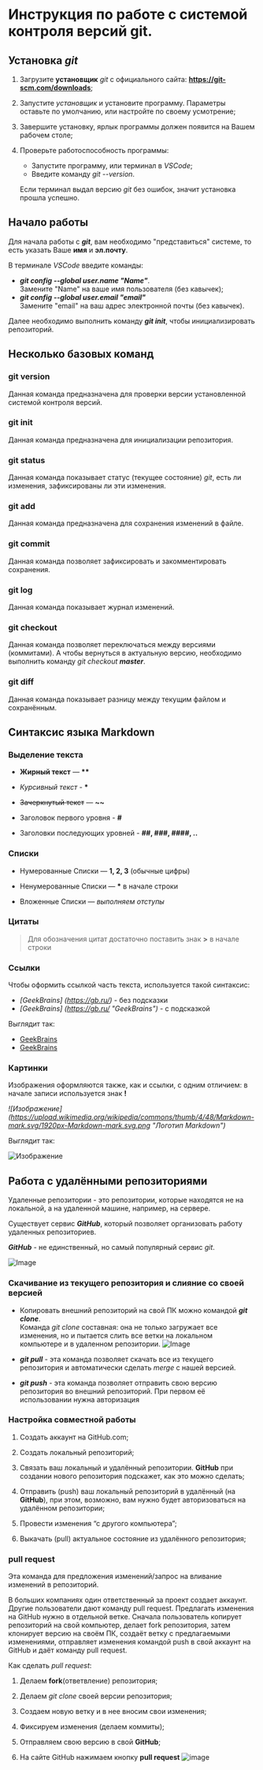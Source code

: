 # **Инструкция по работе с системой контроля версий git.**

## Установка _git_

1. Загрузите **установщик** *git* с официального сайта: **https://git-scm.com/downloads**;
2. Запустите *установщик* и установите программу. Параметры оставьте по умолчанию, или настройте по своему усмотрение;
3. Завершите установку, ярлык программы должен появится на Вашем рабочем столе;
4. Проверьте работоспособность программы:   
    - Запустите программу, или терминал в *VSCode*;  
    - Введите команду *git --version*.     

    Если терминал выдал версию *git* без ошибок, значит установка прошла успешно.

## Начало работы

Для начала работы с **_git_**, вам необходимо "представиться" системе, то есть указать Ваше **имя** и **эл.почту**.

В терминале *VSCode* введите команды:
* _**git config --global user.name "Name"**_.  
Замените "Name" на ваше имя пользователя (без кавычек);
* _**git config --global user.email "email"**_  
Замените "email" на ваш адрес электронной почты (без кавычек).

Далее необходимо выполнить команду _**git init**_, чтобы инициализировать репозиторий.

## Несколько базовых команд

### **git version**

Данная команда предназначена для проверки версии установленной системой контроля версий.

### **git init**

Данная команда предназначена для инициализации репозитория.

### **git status**

Данная команда показывает статус (текущее состояние) *git*, есть ли изменения, зафиксированы ли эти изменения.

### **git add**

Данная команда предназначена для сохранения изменений в файле.

### **git commit**

Данная команда позволяет зафиксировать и закомментировать сохранения.

### **git log**

Данная команда показывает журнал изменений.

### **git checkout**

Данная команда позволяет переключаться между версиями (коммитами). А чтобы вернуться в актуальную версию, необходимо выполнить команду *git checkout **master***.

### **git diff**

Данная команда показывает разницу между текущим файлом и сохранённым.

## Синтаксис языка **Markdown**

### Выделение текста

* **Жирный текст** — __**__

* *Курсивный текст* - __*__
* ~~Зачеркнутый текст~~ — __~~__
* Заголовок первого уровня - __#__
* Заголовки последующих уровней - __##, ###, ####, ..__

### Списки
* Нумерованные Списки —  __1, 2, 3__ (обычные цифры)

* Ненумерованные Списки — __*__ в начале строки
* Вложенные Списки — _выполняем отступы_

### Цитаты

> Для обозначения цитат достаточно поставить знак __>__ в начале строки

### Ссылки

Чтобы оформить ссылкой часть текста, используется такой синтаксис:  
* _[GeekBrains] (https://gb.ru/)_ - без подсказки 
* _[GeekBrains] (https://gb.ru/ "GeekBrains")_ - с подсказкой

Выглядит так:

* [GeekBrains](https://gb.ru/)  
* [GeekBrains](https://gb.ru/ "GeekBrains")

### Картинки

Изображения оформляются также, как и ссылки, с одним отличием: в начале записи используется знак **!**

*![Изображение] (https://upload.wikimedia.org/wikipedia/commons/thumb/4/48/Markdown-mark.svg/1920px-Markdown-mark.svg.png "Логотип Markdown")*

Выглядит так:  

![Изображение](https://upload.wikimedia.org/wikipedia/commons/thumb/4/48/Markdown-mark.svg/1920px-Markdown-mark.svg.png "Логотип Markdown")

## Работа с удалёнными репозиториями

 Удаленные репозитории - это репозитории, которые находятся не на локальной, а на удаленной машине, например, на сервере.

 Существует сервис _**GitHub**_, который позволяет организовать работу удаленных репозиториев.

 _**GitHub**_ - не единственный, но самый популярный сервис _*git*_.

 ![Image](https://i0.wp.com/jd-bots.com/wp-content/uploads/2021/01/gitlogo.png?w=719&ssl=1 "Логотип GitHub")

 ### Скачивание из текущего репозитория и слияние со своей версией

 * Копировать внешний репозиторий на свой ПК можно командой _**git clone**_.  
 Команда *git clone* составная: она не только загружает все изменения, но и пытается слить все ветки на локальном компьютере и в удаленном репозитории. 
 ![Image](https://vertex-academy.com/tutorials/wp-content/uploads/2018/12/%D0%A1%D0%BD%D0%B8%D0%BC%D0%BE%D0%BA-%D1%8D%D0%BA%D1%80%D0%B0%D0%BD%D0%B0-2018-12-09-%D0%B2-15.05.24.png "Копируем внешний репозиторий на свой ПК, адрес указан после команды")

 * _**git pull**_ - эта команда позволяет скачать все из текущего репозитория и автоматически сделать *merge* с нашей версией.

 * _**git push**_ - эта команда позволяет отправить свою версию репозитория во внешний репозиторий. При первом её использовании нужна авторизация

### Настройка совместной работы

1. Создать аккаунт на GitHub.com;

2. Создать локальный репозиторий;
3. Связать ваш локальный и удалённый репозитории. **GitHub** при создании нового репозитория подскажет, как это можно сделать;
4. Отправить (push) ваш локальный репозиторий в удалённый (на **GitHub**), при этом, возможно, вам нужно будет авторизоваться на удалённом репозитории;
5. Провести изменения “с другого компьютера”;
6. Выкачать (pull) актуальное состояние из удалённого репозитория;

### pull request 

Эта команда для предложения изменений/запрос на вливание изменений в репозиторий.  

В больших компаниях один ответственный за проект создает аккаунт. Другие пользователи дают
команду pull request. Предлагать изменения на GitHub нужно в отдельной ветке. Сначала пользователь копирует репозиторий на свой компьютер, делает fork репозитория, затем клонирует версию на своём ПК, создаёт ветку с предлагаемыми изменениями, отправляет изменения командой push в свой аккаунт на GitHub и даёт команду pull request. 

Как сделать *pull request*:  
1. Делаем **fork**(ответвление) репозитория;

2. Делаем *git clone* своей версии репозитория;
3. Создаем новую ветку и в нее вносим свои изменения;
4. Фиксируем изменения (делаем коммиты);
5. Отправляем свою версию в свой **GitHub**;
6. На сайте GitHub нажимаем кнопку **pull request**
![image](https://pabliko.ru/files/article_image/2022/08/08/08.08.2022.02.jpeg "Кнопка pull request")
